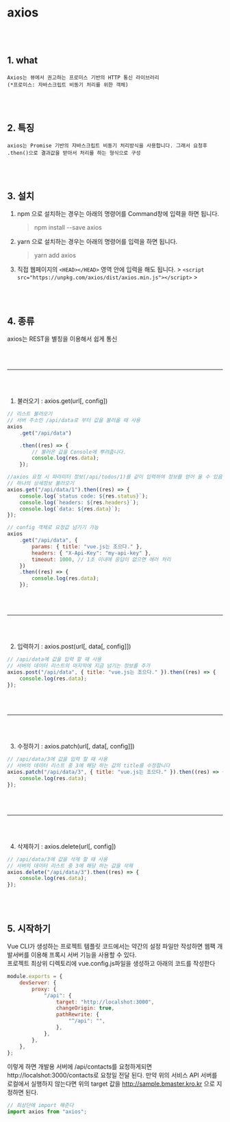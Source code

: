 # axios

<br/><br/>

## 1. what

    Axios는 뷰에서 권고하는 프로미스 기반의 HTTP 통신 라이브러리
    (*프로미스: 자바스크립트 비동기 처리를 위한 객체)

<br/><br/>

## 2. 특징

    axios는 Promise 기반의 자바스크립트 비동기 처리방식을 사용합니다. 그래서 요청후 .then()으로 결과값을 받아서 처리를 하는 형식으로 구성

<br/><br/>

## 3. 설치

1. npm 으로 설치하는 경우는 아래의 명령어를 Command창에 입력을 하면 됩니다.
    > npm install --save axios
2. yarn 으로 설치하는 경우는 아래의 명령어를 입력을 하면 됩니다.
    > yarn add axios
3. 직접 웹페이지의 `<HEAD></HEAD>` 영역 안에 입력을 해도 됩니다. > `<script src="https://unpkg.com/axios/dist/axios.min.js"></script>` >

    <br/><br/>

## 4. 종류

axios는 REST을 별칭을 이용해서 쉽게 통신

<br/><br/>

---

<br/><br/>

1. 불러오기 : axios.get(url[, config])

```js
// 리스트 불러오기
// 서버 주소인 /api/data로 부터 값을 불러올 때 사용
axios
    .get("/api/data")

    .then((res) => {
        // 불러온 값을 Console에 뿌려줍니다.
        console.log(res.data);
    });

//axios 요청 시 파라미터 정보(/api/todos/1)를 같이 입력하여 정보를 얻어 올 수 있음
// 하나의 상세정보 불러오기
axios.get("/api/data/1").then((res) => {
    console.log(`status code: ${res.status}`);
    console.log(`headers: ${res.headers}`);
    console.log(`data: ${res.data}`);
});

// config 객체로 요청값 넘기기 가능
axios
    .get("/api/data", {
        params: { title: "vue.js는 조으다." },
        headers: { "X-Api-Key": "my-api-key" },
        timeout: 1000, // 1초 이내에 응답이 없으면 에러 처리
    })
    .then((res) => {
        console.log(res.data);
    });
```

<br/><br/>

---

<br/><br/>

2. 입력하기 : axios.post(url[, data[, config]])

```js
// /api/data에 값을 입력 할 때 사용
// 서버의 데이터 리스트의 마지막에 지금 넘기는 정보를 추가
axios.post("/api/data", { title: "vue.js는 조으다." }).then((res) => {
    console.log(res.data);
});
```

<br/><br/>

---

<br/><br/>

3. 수정하기 : axios.patch(url[, data[, config]])

```js
// /api/data/3에 값을 입력 할 때 사용
// 서버의 데이터 리스트 중 3에 해당 하는 값의 title를 수정합니다
axios.patch("/api/data/3", { title: "vue.js는 조으다." }).then((res) => {
    console.log(res.data);
});
```

<br/><br/>

---

<br/><br/>

4. 삭제하기 : axios.delete(url[, config])

```js
// /api/data/3에 값을 삭제 할 때 사용
// 서버의 데이터 리스트 중 3에 해당 하는 값을 삭제
axios.delete("/api/data/3").then((res) => {
    console.log(res.data);
});
```

<br/><br/>

## 5. 시작하기

Vue CLI가 생성하는 프로젝트 템플릿 코드에서는 약간의 설정 파일만 작성하면 웹팩 개발서버를 이용해 프록시 서버 기능을 사용할 수 있다.  
프로젝트 최상위 디렉토리에 vue.config.js파일을 생성하고 아래의 코드를 작성한다

```js
module.exports = {
    devServer: {
        proxy: {
            "/api": {
                target: "http://localshot:3000",
                changeOrigin: true,
                pathRewrite: {
                    "^/api": "",
                },
            },
        },
    },
};
```

이렇게 하면 개발용 서버에 /api/contacts를 요청하게되면 http://localshot:3000/contacts로 요청일 전달 된다. 만약 위의 서비스 API 서버를 로컬에서 실행하지 않는다면 위의 target 값을 http://sample.bmaster.kro.kr 으로 지정하면 된다.

```js
// 최상단에 import 해준다
import axios from "axios";
```
